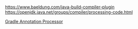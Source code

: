 https://www.baeldung.com/java-build-compiler-plugin
https://openjdk.java.net/groups/compiler/processing-code.html


[Gradle Annotation Processor](https://tomgregory.com/annotation-processors-in-gradle-with-the-annotationprocessor-dependency-configuration/)
